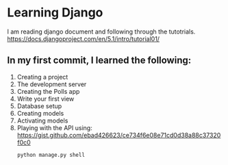 # Learning Django 
I am reading django document and following through the tutotrials. 
https://docs.djangoproject.com/en/5.1/intro/tutorial01/

## In my first commit, I learned the following:
1. Creating a project
2. The development server
3. Creating the Polls app
4. Write your first view
5. Database setup
6. Creating models
7. Activating models
8. Playing with the API using: https://gist.github.com/ebad426623/ce734f6e08e71cd0d38a88c37320f0c0
   ```bash
   python manage.py shell
